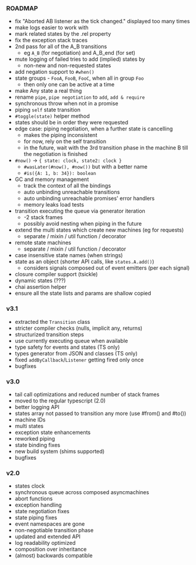 ### ROADMAP

- fix "Aborted AB listener as the tick changed." displayed too many times
- make logs easier to work with
- mark related states by the .rel property
- fix the exception stack traces
- 2nd pass for all of the A_B transitions
  - eg `A_B` (for negotiation) and A_B_end (for set)
- mute logging of failed tries to add (implied) states by
  - non-new and non-requested states
- add negation support to `#when()`
- state groups - `FooA`, `FooB`, `FooC`, when all in group `Foo`
  - then only one can be active at a time
- make Any state a real thing
- rename `pipe`, `pipe negotiation` to `add`, `add & require`
- synchronous throw when not in a promise
- piping `self` state transition
- `#toggle(state)` helper method
- states should be in order they were requested
- edge case: piping negotiation, when a further state is cancelling
  - makes the piping inconsistent
  - for now, rely on the self transition
  - in the future, wait with the 3rd transition phase in the machine B
    till the negotiation is finished
- `#now()` -> `{ state: clock, state2: clock }`
  - `#wasLater(#now(), #now())` but with a better name
  - `#is({A: 1, b: 34}): boolean`
- GC and memory management
  - track the context of all the bindings
  - auto unbinding unreachable transitions
  - auto unbinding unreachable promises' error handlers
  - memory leaks load tests
- transition executing the queue via generator iteration
  - -2 stack frames
  - possibly avoid nesting when piping in the future
- extend the multi states which create new machines (eg for requests)
  - separate / mixin / util function / decorator
- remote state machines
  - separate / mixin / util function / decorator
- case insensitive state names (when strings)
- state as an object (shorter API calls, like `states.A.add()`)
  - considers signals composed out of event emitters (per each signal)
- closure compiler support (tsickle)
- dynamic states (???)
- chai assertion helper
- ensure all the state lists and params are shallow copied

### v3.1

- extracted the `Transition` class
- stricter compiler checks (nulls, implicit any, returns)
- structurized transition steps
- use currently executing queue when available
- type safety for events and states (TS only)
- types generator from JSON and classes (TS only)
- fixed `addByCallback`/`Listener` getting fired only once
- bugfixes

### v3.0

- tail call optimizations and reduced number of stack frames
- moved to the regular typescript (2.0)
- better logging API
- states array not passed to transition any more (use #from() and #to())
- machine IDs
- multi states
- exception state enhancements
- reworked piping
- state binding fixes
- new build system (shims supported)
- bugfixes
 
### v2.0
 
- states clock
- synchronous queue across composed asyncmachines
- abort functions
- exception handling
- state negotiation fixes
- state piping fixes
- event namespaces are gone
- non-negotiable transition phase
- updated and extended API
- log readability optimized
- composition over inheritance
- (almost) backwards compatible